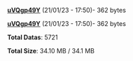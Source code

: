 [**uVQgp49Y**](/data/uVQgp49Y.txt) (21/01/23 - 17:50)- 362 bytes

[**uVQgp49Y**](/data/uVQgp49Y.txt) (21/01/23 - 17:50)- 362 bytes

**Total Datas**: 5721

**Total Size**: 34.10 MB / 34.1 MB